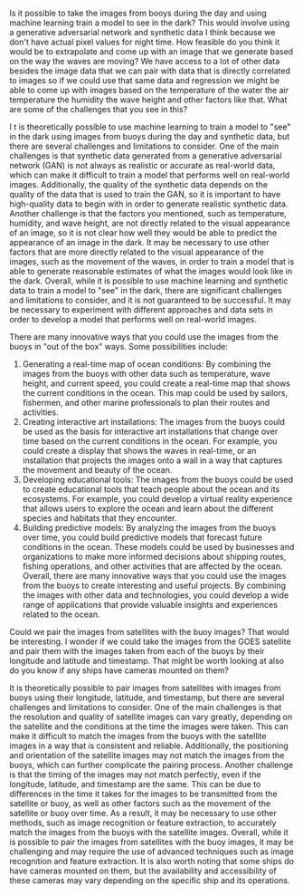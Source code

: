 Is it possible to take the images from booys during the day and using machine learning train a model to see in the dark? This would involve using a generative adversarial network and synthetic data I think because we don't have actual pixel values for night time. How feasible do you think it would be to extrapolate and come up with an image that we generate based on the way the waves are moving? We have access to a lot of other data besides the image data that we can pair with data that is directly correlated to images so if we could use that same data and regression we might be able to come up with images based on the temperature of the water the air temperature the humidity the wave height and other factors like that. What are some of the challenges that you see in this?


I t is theoretically possible to use machine learning to train a model to "see" in the dark using images from buoys during the day and synthetic data, but there are several challenges and limitations to consider.
One of the main challenges is that synthetic data generated from a generative adversarial network (GAN) is not always as realistic or accurate as real-world data, which can make it difficult to train a model that performs well on real-world images. Additionally, the quality of the synthetic data depends on the quality of the data that is used to train the GAN, so it is important to have high-quality data to begin with in order to generate realistic synthetic data.
Another challenge is that the factors you mentioned, such as temperature, humidity, and wave height, are not directly related to the visual appearance of an image, so it is not clear how well they would be able to predict the appearance of an image in the dark. It may be necessary to use other factors that are more directly related to the visual appearance of the images, such as the movement of the waves, in order to train a model that is able to generate reasonable estimates of what the images would look like in the dark.
Overall, while it is possible to use machine learning and synthetic data to train a model to "see" in the dark, there are significant challenges and limitations to consider, and it is not guaranteed to be successful. It may be necessary to experiment with different approaches and data sets in order to develop a model that performs well on real-world images.

There are many innovative ways that you could use the images from the buoys in "out of the box" ways. Some possibilities include:
1.	Generating a real-time map of ocean conditions: By combining the images from the buoys with other data such as temperature, wave height, and current speed, you could create a real-time map that shows the current conditions in the ocean. This map could be used by sailors, fishermen, and other marine professionals to plan their routes and activities.
2.	Creating interactive art installations: The images from the buoys could be used as the basis for interactive art installations that change over time based on the current conditions in the ocean. For example, you could create a display that shows the waves in real-time, or an installation that projects the images onto a wall in a way that captures the movement and beauty of the ocean.
3.	Developing educational tools: The images from the buoys could be used to create educational tools that teach people about the ocean and its ecosystems. For example, you could develop a virtual reality experience that allows users to explore the ocean and learn about the different species and habitats that they encounter.
4.	Building predictive models: By analyzing the images from the buoys over time, you could build predictive models that forecast future conditions in the ocean. These models could be used by businesses and organizations to make more informed decisions about shipping routes, fishing operations, and other activities that are affected by the ocean.
Overall, there are many innovative ways that you could use the images from the buoys to create interesting and useful projects. By combining the images with other data and technologies, you could develop a wide range of applications that provide valuable insights and experiences related to the ocean.


Could we pair the images from satellites with the buoy images? That would be interesting. I wonder if we could take the images from the GOES satellite and pair them with the images taken from each of the buoys by their longitude and latitude and timestamp. That might be worth looking at also do you know if any ships have cameras mounted on them?

It is theoretically possible to pair images from satellites with images from buoys using their longitude, latitude, and timestamp, but there are several challenges and limitations to consider.
One of the main challenges is that the resolution and quality of satellite images can vary greatly, depending on the satellite and the conditions at the time the images were taken. This can make it difficult to match the images from the buoys with the satellite images in a way that is consistent and reliable. Additionally, the positioning and orientation of the satellite images may not match the images from the buoys, which can further complicate the pairing process.
Another challenge is that the timing of the images may not match perfectly, even if the longitude, latitude, and timestamp are the same. This can be due to differences in the time it takes for the images to be transmitted from the satellite or buoy, as well as other factors such as the movement of the satellite or buoy over time. As a result, it may be necessary to use other methods, such as image recognition or feature extraction, to accurately match the images from the buoys with the satellite images.
Overall, while it is possible to pair the images from satellites with the buoy images, it may be challenging and may require the use of advanced techniques such as image recognition and feature extraction. It is also worth noting that some ships do have cameras mounted on them, but the availability and accessibility of these cameras may vary depending on the specific ship and its operations.
